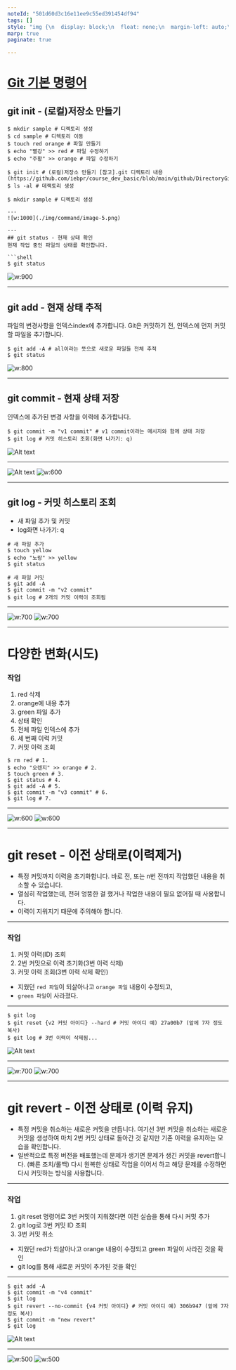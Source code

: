 ```yaml
---
noteId: "501d60d3c16e11ee9c55ed391454df94"
tags: []
style: "img {\n  display: block;\n  float: none;\n  margin-left: auto;\n  margin-right: auto;\n}\n"
marp: true
paginate: true

---
```


# [Git 기본 명령어](https://subicura.com/git/guide/basic.html#git-init-%E1%84%8C%E1%85%A5%E1%84%8C%E1%85%A1%E1%86%BC%E1%84%89%E1%85%A9-%E1%84%86%E1%85%A1%E1%86%AB%E1%84%83%E1%85%B3%E1%86%AF%E1%84%80%E1%85%B5)

## git init - (로컬)저장소 만들기 

```shell
$ mkdir sample # 디렉토리 생성 
$ cd sample # 디렉토리 이동 
$ touch red orange # 파일 만들기 
$ echo "빨강" >> red # 파일 수정하기 
$ echo "주황" >> orange # 파일 수정하기 

$ git init # (로컬)저장소 만들기 [참고].git 디렉토리 내용 (https://github.com/iebpr/course_dev_basic/blob/main/github/DirectoryGit.md)
$ ls -al # 데랙토리 생성 
```

```shell
$ mkdir sample # 디렉토리 생성 

---
![w:1000](./img/command/image-5.png)

---
## git status - 현재 상태 확인 
현재 작업 중인 파일의 상태를 확인합니다.

```shell
$ git status 
```

![w:900](./img/command/image-6.png)

---
## git add - 현재 상태 추적 
파일의 변경사항을 인덱스index에 추가합니다. Git은 커밋하기 전, 인덱스에 먼저 커밋할 파일을 추가합니다.

```shell
$ git add -A # all이라는 뜻으로 새로운 파일들 전체 추적 
$ git status 
```

![w:800](./img/command/image-7.png)

---
## git commit - 현재 상태 저장
인덱스에 추가된 변경 사항을 이력에 추가합니다.

```shell
$ git commit -m "v1 commit" # v1 commit이라는 메시지와 함께 상태 저장 
$ git log # 커밋 히스토리 조회(화면 나가기: q) 
```
![Alt text](./img/command/image-9.png)

---
![Alt text](./img/command/image-8.png)
![w:600](./img/command/image.png)

---
## git log - 커밋 히스토리 조회 
- 새 파일 추가 및 커밋 
- log화면 나가기: q 
```shell
# 새 파일 추가 
$ touch yellow
$ echo "노랑" >> yellow
$ git status 

# 새 파일 커밋 
$ git add -A 
$ git commit -m "v2 commit" 
$ git log # 2개의 커밋 이력이 조회됨 
```
---
![w:700](./img/command/image-10.png)
![w:700](./img/command/image-1.png)

---
# 다양한 변화(시도)

### 작업
1. red 삭제
2. orange에 내용 추가
3. green 파일 추가
4. 상태 확인
5. 전체 파일 인덱스에 추가
6. 세 번째 이력 커밋
7. 커밋 이력 조회 

```shell
$ rm red # 1.
$ echo "오렌지" >> orange # 2. 
$ touch green # 3. 
$ git status # 4.
$ git add -A # 5.
$ git commit -m "v3 commit" # 6.
$ git log # 7.
```
---
![w:600](./img/command/image-11.png)
![w:600](./img/command/image-2.png)

---
# git reset - 이전 상태로(이력제거)
- 특정 커밋까지 이력을 초기화합니다. 바로 전, 또는 n번 전까지 작업했던 내용을 취소할 수 있습니다. 
- 열심히 작업했는데, 전혀 엉뚱한 걸 했거나 작업한 내용이 필요 없어질 때 사용합니다. 
- 이력이 지워지기 때문에 주의해야 합니다.

---
### 작업 
1. 커밋 이력(ID) 조회
2. 2번 커밋으로 이력 초기화(3번 이력 삭제)
3. 커밋 이력 조회(3번 이력 삭제 확인)
  - 지웠던 `red 파일`이 되살아나고 `orange 파일` 내용이 수정되고,
  - `green 파일`이 사라졌다.

---
```shell
$ git log 
$ git reset {v2 커밋 아이디} --hard # 커밋 아이디 예) 27a00b7 (앞에 7자 정도 복사)
$ git log # 3번 이력이 삭제됨...
```

![Alt text](./img/command/image-12.png)

---
![w:700](./img/command/image-13.png)
![w:700](./img/command/image-3.png)

---
# git revert - 이전 상태로 (이력 유지)
- 특정 커밋을 취소하는 새로운 커밋을 만듭니다. 여기선 3번 커밋을 취소하는 새로운 커밋을 생성하여 마치 2번 커밋 상태로 돌아간 것 같지만 기존 이력을 유지하는 모습을 확인합니다.
- 일반적으로 특정 버전을 배포했는데 문제가 생기면 문제가 생긴 커밋을 revert합니다. (빠른 조치/롤백) 다시 원복한 상태로 작업을 이어서 하고 해당 문제를 수정하면 다시 커밋하는 방식을 사용합니다.

---
### 작업 
1. git reset 명령어로 3번 커밋이 지워졌다면 이전 실습을 통해 다시 커밋 추가
2. git log로 3번 커밋 ID 조회
3. 3번 커밋 취소
  - 지웠던 red가 되살아나고 orange 내용이 수정되고 green 파일이 사라진 것을 확인
  - git log를 통해 새로운 커밋이 추가된 것을 확인

---
```shell
$ git add -A 
$ git commit -m "v4 commit"
$ git log
$ git revert --no-commit {v4 커밋 아이디} # 커밋 아이디 예) 306b947 (앞에 7자 정도 복사)
$ git commit -m "new revert"
$ git log
```
![Alt text](./img/command/image-16.png)

---
![w:500](./img/command/image-15.png)
![w:500](./img/command/image-4.png)














